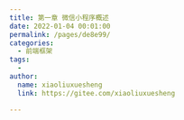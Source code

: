 ```yaml
---
title: 第一章 微信小程序概述
date: 2022-01-04 00:01:00
permalink: /pages/de8e99/
categories:
  - 前端框架
tags:
  - 
author: 
  name: xiaoliuxuesheng
  link: https://gitee.com/xiaoliuxuesheng

---
```


